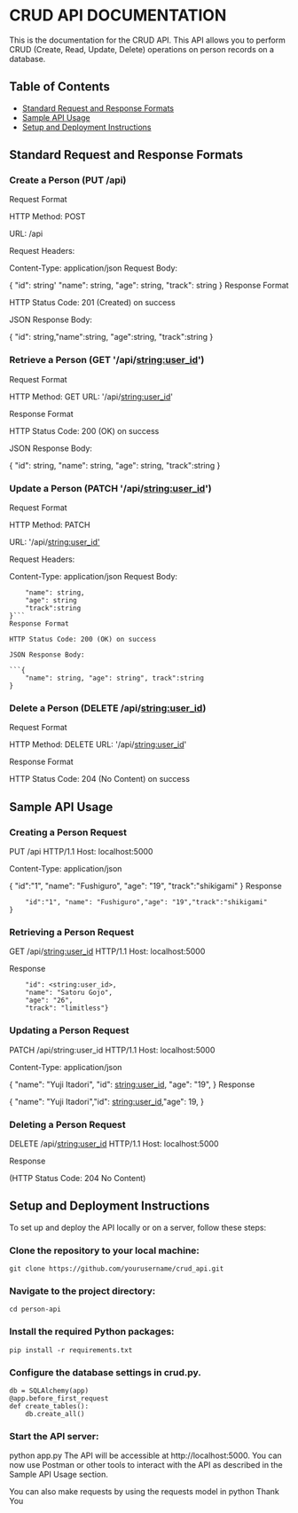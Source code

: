 # CRUD API DOCUMENTATION
This is the documentation for the CRUD API. This API allows you to perform CRUD (Create, Read, Update, Delete) operations on person records on a database.
## Table of Contents
* [Standard Request and Response Formats](#standard-request-and-response-formats)
* [Sample API Usage](#sample-api-usage)
* [Setup and Deployment Instructions](#setup-and-deployment-instructions)

## Standard Request and Response Formats
### Create a Person (PUT /api)
Request Format

HTTP Method: POST

URL: /api

Request Headers:

Content-Type: application/json
Request Body:

{
  "id": string'
  "name": string,
  "age": string,
  "track": string
}
Response Format

HTTP Status Code: 201 (Created) on success

JSON Response Body:

{
 "id": string,"name":string, "age":string, "track":string
}
### Retrieve a Person (GET '/api/<string:user_id>')
Request Format

HTTP Method: GET URL: '/api/<string:user_id>'

Response Format

HTTP Status Code: 200 (OK) on success

JSON Response Body:

  {
    "id": string,
    "name": string,
    "age": string,
    "track":string
}
### Update a Person (PATCH '/api/<string:user_id>')
Request Format

HTTP Method: PATCH

URL: '/api/<string:user_id'>

Request Headers:

Content-Type: application/json Request Body:

```{
    "name": string,
    "age": string
    "track":string
}```
Response Format

HTTP Status Code: 200 (OK) on success

JSON Response Body:

```{
    "name": string, "age": string", track":string
}
```
### Delete a Person (DELETE /api/<string:user_id>)
Request Format

HTTP Method: DELETE URL: '/api/<string:user_id>'

Response Format


HTTP Status Code: 204 (No Content) on success

## Sample API Usage
### Creating a Person Request

PUT /api HTTP/1.1 Host: localhost:5000

Content-Type: application/json

{
    "id":"1",
    "name": "Fushiguro",
    "age": "19",
    "track":"shikigami"
}
Response

```{
    "id":"1", "name": "Fushiguro","age": "19","track":"shikigami"
}
```
### Retrieving a Person Request

GET /api/<string:user_id> HTTP/1.1 Host: localhost:5000

Response
```{
    "id": <string:user_id>,
    "name": "Satoru Gojo",
    "age": "26",
    "track": "limitless"}
```
### Updating a Person Request

PATCH /api/string:user_id HTTP/1.1 Host: localhost:5000

Content-Type: application/json

{
    "name": "Yuji Itadori",
    "id": <string:user_id>,
    "age": "19",
}
Response

{
    "name": "Yuji Itadori","id": <string:user_id>,"age": 19,
}
### Deleting a Person Request

DELETE /api/<string:user_id> HTTP/1.1 Host: localhost:5000

Response

(HTTP Status Code: 204 No Content)

## Setup and Deployment Instructions
To set up and deploy the API locally or on a server, follow these steps:

### Clone the repository to your local machine:
```git clone https://github.com/yourusername/crud_api.git```
### Navigate to the project directory:
```cd person-api```
### Install the required Python packages:
```pip install -r requirements.txt```
### Configure the database settings in crud.py.
```app.config["SQLALCHEMY_DATABASE_URI"]= "sqlite:///" + os.path.join(Path.cwd(), "database.db")
db = SQLAlchemy(app)
@app.before_first_request
def create_tables():
    db.create_all()
```
### Start the API server:
python app.py
The API will be accessible at http://localhost:5000. You can now use Postman or other tools to interact with the API as described in the Sample API Usage section.

You can also make requests by using the requests model in python
Thank You
